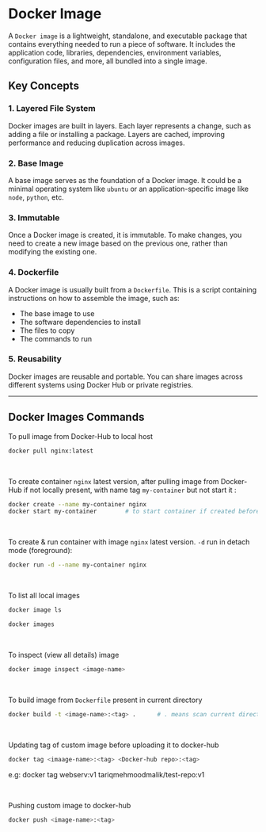 # Docker Image

A `Docker image` is a lightweight, standalone, and executable package that contains everything needed to run a piece of software. It includes the application code, libraries, dependencies, environment variables, configuration files, and more, all bundled into a single image.

## Key Concepts

### 1. **Layered File System**
Docker images are built in layers. Each layer represents a change, such as adding a file or installing a package. Layers are cached, improving performance and reducing duplication across images.

### 2. **Base Image**
A base image serves as the foundation of a Docker image. It could be a minimal operating system like `ubuntu` or an application-specific image like `node`, `python`, etc.

### 3. **Immutable**
Once a Docker image is created, it is immutable. To make changes, you need to create a new image based on the previous one, rather than modifying the existing one.

### 4. **Dockerfile**
A Docker image is usually built from a `Dockerfile`. This is a script containing instructions on how to assemble the image, such as:
- The base image to use
- The software dependencies to install
- The files to copy
- The commands to run

### 5. **Reusability**
Docker images are reusable and portable. You can share images across different systems using Docker Hub or private registries.
   
---   

## Docker Images Commands

To pull image from Docker-Hub to local host
```bash
docker pull nginx:latest
```
<br>

To create container `nginx` latest version, after pulling image from Docker-Hub if not locally present, with name tag `my-container` but not start it :
```bash
docker create --name my-container nginx
docker start my-container        # to start container if created before
```
<br>

To create & run container with image `nginx` latest version. `-d` run in detach mode (foreground):   
```bash 
docker run -d --name my-container nginx
```
<br>

To list all local images
```bash
docker image ls

docker images
```
<br>

To inspect (view all details) image 
```bash
docker image inspect <image-name>
```
<br>

To build image from `Dockerfile` present in current directory
```bash
docker build -t <image-name>:<tag> .      # . means scan current directory for Dockerfile
```
<br>

Updating tag of custom image before uploading it to docker-hub
```bash
docker tag <imaage-name>:<tag> <Docker-hub repo>:<tag>
```
e.g:  docker tag webserv:v1 tariqmehmoodmalik/test-repo:v1

<br>

Pushing custom image to docker-hub
```bash
docker push <image-name>:<tag>
```
<br>

